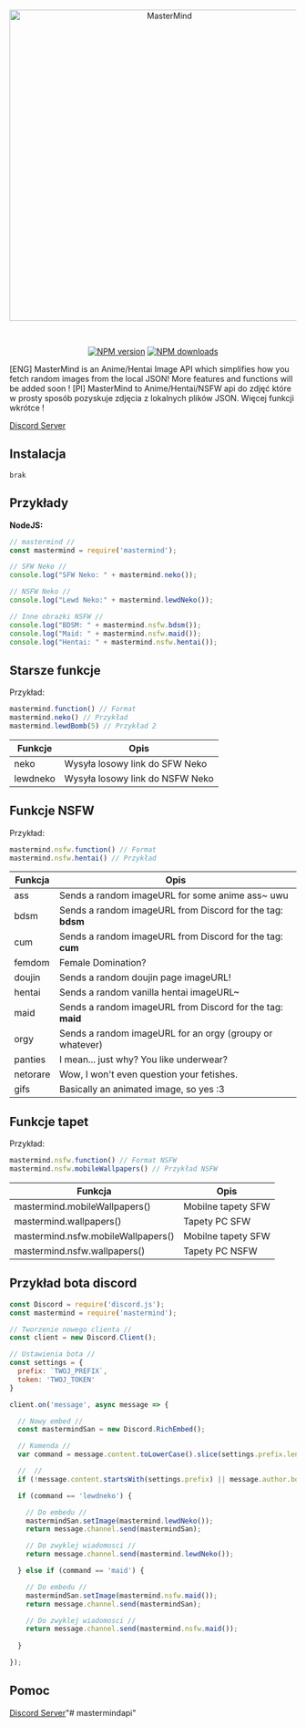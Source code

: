 <div align="center">
  <br />
  <p>
    <a href="https://discord.gg/qrbDHHJ"><img src="https://media.discordapp.net/attachments/696528201832464412/765278105571950592/av7_2.png?width=440&height=440" width="546" alt="MasterMind" /></a>
  </p>
  <br />
  <p>
    <a href="https://www.npmjs.com/package/mastermind"><img src="https://img.shields.io/npm/v/mastermind.svg?maxAge=3600" alt="NPM version" /></a>
    <a href="https://www.npmjs.com/package/mastermind"><img src="https://img.shields.io/npm/dt/mastermind.svg?maxAge=3600" alt="NPM downloads" /></a>
  </p>
</div>
[ENG]
MasterMind is an Anime/Hentai Image API which simplifies how you fetch random images from the local JSON! More features and functions will be added soon !
[Pl]
MasterMind to Anime/Hentai/NSFW api do zdjęć które w prosty sposób pozyskuje zdjęcia z lokalnych plików JSON. Więcej funkcji wkrótce !

[Discord Server](https://discord.gg/qrbDHHJ)

## Instalacja
``brak``

## Przykłady
**NodeJS:**
```javascript
// mastermind //
const mastermind = require('mastermind');

// SFW Neko //
console.log("SFW Neko: " + mastermind.neko());

// NSFW Neko //
console.log("Lewd Neko:" + mastermind.lewdNeko());

// Inne obrazki NSFW //
console.log("BDSM: " + mastermind.nsfw.bdsm());
console.log("Maid: " + mastermind.nsfw.maid());
console.log("Hentai: " + mastermind.nsfw.hentai());
```

## Starsze funkcje
Przykład:
```javascript
mastermind.function() // Format
mastermind.neko() // Przykład
mastermind.lewdBomb(5) // Przykład 2
```
Funkcje | Opis
---|---
neko | Wysyła losowy link do SFW Neko
lewdneko | Wysyła losowy link do NSFW Neko

## Funkcje NSFW
Przykład:
```javascript
mastermind.nsfw.function() // Format
mastermind.nsfw.hentai() // Przykład
```
Funkcja | Opis
---|---
ass | Sends a random imageURL for some anime ass~ uwu
bdsm | Sends a random imageURL from Discord for the tag: **bdsm**
cum | Sends a random imageURL from Discord for the tag: **cum**
femdom | Female Domination?
doujin | Sends a random doujin page imageURL!
hentai | Sends a random vanilla hentai imageURL~
maid | Sends a random imageURL from Discord for the tag: **maid**
orgy | Sends a random imageURL for an orgy (groupy or whatever)
panties | I mean... just why? You like underwear?
netorare | Wow, I won't even question your fetishes.
gifs | Basically an animated image, so yes :3

## Funkcje tapet
Przykład:
```javascript
mastermind.nsfw.function() // Format NSFW
mastermind.nsfw.mobileWallpapers() // Przykład NSFW
```

Funkcja | Opis
---|---
mastermind.mobileWallpapers() | Mobilne tapety SFW
mastermind.wallpapers() | Tapety PC SFW
mastermind.nsfw.mobileWallpapers() | Mobilne tapety SFW
mastermind.nsfw.wallpapers() | Tapety PC NSFW


## Przykład bota discord
```javascript
const Discord = require('discord.js');
const mastermind = require('mastermind');

// Tworzenie nowego clienta //
const client = new Discord.Client();

// Ustawienia bota //
const settings = {
  prefix: `TWOJ_PREFIX`,
  token: 'TWOJ_TOKEN'
}

client.on('message', async message => {

  // Nowy embed //
  const mastermindSan = new Discord.RichEmbed();

  // Komenda //
  var command = message.content.toLowerCase().slice(settings.prefix.length).split(' ')[0];

  //  //
  if (!message.content.startsWith(settings.prefix) || message.author.bot) return;

  if (command == 'lewdneko') {

    // Do embedu //
    mastermindSan.setImage(mastermind.lewdNeko());
    return message.channel.send(mastermindSan);

    // Do zwyklej wiadomosci //
    return message.channel.send(mastermind.lewdNeko());

  } else if (command == 'maid') {

    // Do embedu //
    mastermindSan.setImage(mastermind.nsfw.maid());
    return message.channel.send(mastermindSan);

    // Do zwyklej wiadomosci //
    return message.channel.send(mastermind.nsfw.maid());
    
  }

});
  ```

## Pomoc
[Discord Server](https://discord.gg/DxHvWwC)"# mastermindapi" 
